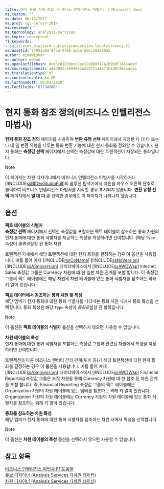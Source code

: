 ```yaml
---
title: 현지 통화 참조 정의 (비즈니스 인텔리전스 마법사) | Microsoft Docs
ms.custom: ''
ms.date: 06/13/2017
ms.prod: sql-server-2014
ms.reviewer: ''
ms.technology: analysis-services
ms.topic: conceptual
f1_keywords:
- sql12.asvs.biwizard.currencyconversion.localcurrency.f1
ms.assetid: 74993b0d-dfca-476b-acba-d66c593680a5
author: minewiskan
ms.author: owend
ms.openlocfilehash: bcd5c01839ecc7ae120089f17a1b909f18464e9d
ms.sourcegitcommit: ad4d92dce894592a259721a1571b1d8736abacdb
ms.translationtype: MT
ms.contentlocale: ko-KR
ms.lasthandoff: 08/04/2020
ms.locfileid: "87734580"
---
```

# <a name="define-local-currency-reference-business-intelligence-wizard"></a>현지 통화 참조 정의(비즈니스 인텔리전스 마법사)
  **현지 통화 참조 정의** 페이지를 사용하여 **변환 유형 선택** 페이지에서 지정한 다 대 다 또는 다 대 일 변환 유형을 다루는 통화 변환 기능에 대한 현지 통화를 정의할 수 있습니다. 현지 통화는 **측정값 선택** 페이지에서 선택한 측정값에 대한 트랜잭션이 저장되는 통화입니다.  
  
> [!NOTE]  
>  이 페이지는 차원 디자이너에서 비즈니스 인텔리전스 마법사를 시작하거나 [!INCLUDE[ssBIDevStudioFull](../includes/ssbidevstudiofull-md.md)]의 솔루션 탐색기에서 차원을 마우스 오른쪽 단추로 클릭하여 비즈니스 인텔리전스 마법사를 시작할 경우 표시되지 않습니다. **변환 유형 선택** 페이지에서 **일 대 다** 를 선택한 경우에도 이 페이지가 나타나지 않습니다.  
  
## <a name="options"></a>옵션  
 **팩트 테이블의 식별자**  
 **측정값 선택** 페이지에서 선택한 측정값을 포함하는 팩트 테이블이 참조하는 통화 차원의 현지 통화에 대한 통화 식별자를 제공하는 특성을 지정하려면 선택합니다. (해당 `Type` 속성이 *통화로*설정 된 통화 차원  
  
 트랜잭션 자체에서 해당 트랜잭션에 대한 현지 통화를 결정하는 경우 이 옵션을 사용합니다. 예를 들어 예제 [!INCLUDE[msCoName](../includes/msconame-md.md)] [!INCLUDE[ssNoVersion](../includes/ssnoversion-md.md)] [!INCLUDE[ssASnoversion](../includes/ssasnoversion-md.md)] 데이터베이스에서 [!INCLUDE[ssAWDWsp](../includes/ssawdwsp-md.md)] Internet Sales 측정값 그룹은 Currency 차원에 대 한 일반 차원 관계를 포함 합니다. 이 측정값 그룹의 팩트 테이블에는 해당 차원의 차원 테이블에 있는 통화 식별자를 참조하는 외래 키 열이 있습니다.  
  
 **팩트 데이터에서 참조하는 통화 차원 및 특성**  
 해당 멤버가 현지 통화에 대한 통화 식별자를 나타내는 통화 차원 내에서 통화 특성을 선택합니다. 통화 특성은 해당 `Type` 속성이 *통화로*설정 된 항목입니다.  
  
> [!NOTE]  
>   이 옵션은 **팩트 테이블의 식별자** 옵션을 선택하지 않으면 사용할 수 없습니다.  
  
 **차원 테이블의 특성**  
 현지 통화에 대한 통화 식별자를 포함하는 측정값 그룹과 관련된 차원에서 특성을 지정하려면 선택합니다.  
  
 트랜잭션과 다른 비즈니스 엔터티 간의 관계(위치 등)가 해당 트랜잭션에 대한 현지 통화를 결정하는 경우 이 옵션을 사용합니다. 예를 들어 예제 [!INCLUDE[ssASnoversion](../includes/ssasnoversion-md.md)] 데이터베이스에서 [!INCLUDE[ssAWDWsp](../includes/ssawdwsp-md.md)] Financial Reporting 측정값 그룹은 조직 차원을 통해 Currency 차원에 대 한 참조 된 차원 관계를 포함 합니다. 즉, Financial Reporting 측정값 그룹의 팩트 테이블에는 Organization 차원의 차원 테이블에 있는 멤버를 참조하는 외래 키 열이 있습니다. Organization 차원의 차원 테이블에는 Currency 차원의 차원 테이블에 있는 통화 식별자를 참조하는 외래 키 열이 있습니다.  
  
 **통화를 참조하는 차원 특성**  
 해당 멤버가 현지 통화에 대한 통화 식별자를 참조하는 차원 내에서 특성을 선택합니다.  
  
> [!NOTE]  
>   이 옵션은 **차원 테이블의 특성** 옵션을 선택하지 않으면 사용할 수 없습니다.  
  
## <a name="see-also"></a>참고 항목  
 [비즈니스 인텔리전스 마법사 F1 도움말](business-intelligence-wizard-f1-help.md)   
 [큐브 디자이너 &#40;Analysis Services 다차원 데이터&#41;](cube-designer-analysis-services-multidimensional-data.md)   
 [차원 디자이너 &#40;Analysis Services 다차원 데이터&#41;](dimension-designer-analysis-services-multidimensional-data.md)  
  
  
